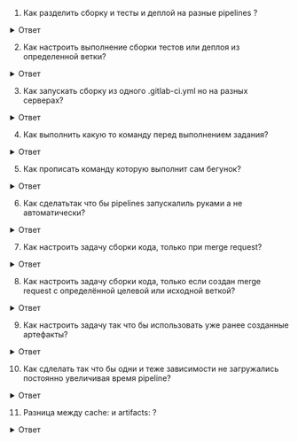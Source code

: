 1. Как разделить сборку и тесты и деплой на разные pipelines ?
<details>
  <summary>Ответ</summary>
Прописать в начале .gitlab-ci.yml:\
stages:\
  - build\
  - test \
  - deploy\
В описание самой сборки указать например stage: build 
</details>

2. Как настроить выполнение сборки тестов или деплоя из определенной ветки?
<details>
  <summary>Ответ</summary>
Прописать\
 only:\
    - name branch
</details>

3. Как запускать сборку из одного .gitlab-ci.yml но на разных серверах? 
<details>
  <summary>Ответ</summary>
Регистрируем ранера с тегом name-tag\
В .gitlab-ci.yml прописываем в описании \
tags:\
    -  name-tag
</details>

4. Как выполнить какую то команду перед выполнением задания?
<details>
  <summary>Ответ</summary>
Прописать before_script:\
    - name command
</details> 

5. Как прописать команду которую выполнит сам бегунок?
<details>
  <summary>Ответ</summary>
Прописать script:\
    - name command
</details>

6. Как сделатьтак что бы pipelines запускалиль руками а не автоматически?
<details>
  <summary>Ответ</summary>
Прописать when: manual. По умолчанию стоит when: on_success.
</details>

7. Как настроить задачу сборки кода, только при merge request?
<details>
  <summary>Ответ</summary>
Настроить задачу сборки кода, добавив правило срабатывания только при merge request: \
build job: \
  script: \
    - name-command \
  tags: \
    - name-tag \
  stage: build \
  only: \
    - merge_request \
</details>

8. Как настроить задачу сборки кода, только если создан merge request с определённой целевой или исходной веткой?
<details>
  <summary>Ответ</summary>
rules:\
    - if: $CI_MERGE_REQUEST_TARGET_BRANCH_NAME == "master"
</details>

9. Как настроить задачу так что бы использовать уже ранее созданные артефакты?
<details>
  <summary>Ответ</summary>
Для этого нужно в конфигурацию задачи добавить пути, файлы по которым нужно будет сохранить и переиспользовать в следующих задачах, в ключ artifacts:\
Например:\
build job:\
  artifacts:\
    paths\
      - nameartifacts или /dir/nameartifacts
</details>

10. Как сдлелать так что бы одни и теже зависимости не загружались постоянно увеличивая время pipeline?
<details>
  <summary>Ответ</summary>
Прописать например:\
cache:\
  key: name-${CI_COMMIT_REF_SLUG}\
  paths:\
    - node_modules\
Где ${CI_COMMIT_REF_SLUG}– переменная окружения, которую создает гитлаб. В ней хранится хеш имени ветки, в которой запущен процесс.\
Это будет работать следующим образом: каждый раз при запуске задачи гитлаб будет искать у себя сохраненный кеш с названием, совпадающим с name-хеш_ветки. Если найдет — скачает его и добавит к кодовой базе, на которой будут совершаться дальнейшие действия.
В данном случае скачает все node_modules, которые сохранились с предыдущего запуска и после выполнения стандартного шага npm i установка зависимостей произойдет гораздо быстрее.
</details>

11. Разница между cache: и artifacts: ?
<details>
  <summary>Ответ</summary>
Кеш, исходя из названия, нужен для того, чтобы что-то временно хранить для ускорения сборки. Кстати, исходя из его предназначния, гитлаб не гарантирует то, что кеш найдется, он вполне себе может потеряться.\
У кеша мы можем указать ключ, а у артефактов — не можем. Это происходит потому, что кеш шарится между несколькими пайплайнами, можно запустить сборку ветки два раза, и они будут использовать один и тот же кеш (потому что название ветки, на которое мы ссылаемся в ключе — одинаковое).
А артефакт живет только внутри одного пайплайна и все, причем передается только из этапа в этап, не между джобами одного этапа.\
Артефакт можно скачать из интерфейса гитлаба — все пакуется в zip и доступно для скачивания и анализа (удобно дебажить проблемы с node_modules). У кеша такой опции нет. Если смотреть чуть глубже, то кеш хранится на там, где установлен раннер, а артефакт — у самого гитлаба. Это как раз и обеспечивает гарантию наличия/отсутствия кеша и артефактов. Кстати, можно настроить и хранить артефакты до 30 дней.\
Но в итоге непонятно: как тут добавление артефактов позволяет деплоить pages, и когда вообще нужно их использовать?\
Деплой pages происходит просто потому, что гитлаб придумал такой алгоритм — если в артефактах папка public — она используется для раздачи статики. Вот и вся хитрость \
Артефакты же нужно использовать когда нужно передать какие-то данные между этапами сборки. Например, в одном этапе собрали бандл фронтовый, и в качестве артефакта передали его на этап деплоя.
</details>